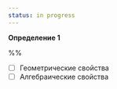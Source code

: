 ```yaml
---
status: in progress
---
```



**Определение 1**

%%
- [ ] Геометрические свойства
- [ ] Алгебраические свойства